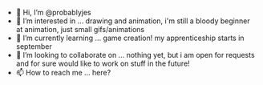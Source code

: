 - 👋 Hi, I’m @probablyjes
- 👀 I’m interested in ... drawing and animation, i'm still a bloody beginner at animation, just small gifs/animations
- 🌱 I’m currently learning ... game creation! my apprenticeship starts in september
- 💞️ I’m looking to collaborate on ... nothing yet, but i am open for requests and for sure would like to work on stuff in the future!
- 📫 How to reach me ... here?

<!---
probablyjes/probablyjes is a ✨ special ✨ repository because its `README.md` (this file) appears on your GitHub profile.
You can click the Preview link to take a look at your changes.
--->

